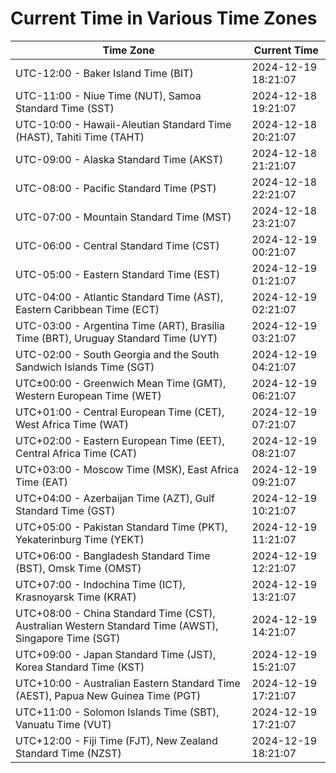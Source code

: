# Current Time in Various Time Zones

| Time Zone | Current Time |
|-----------|--------------|
| UTC-12:00 - Baker Island Time (BIT) | 2024-12-19 18:21:07 |
| UTC-11:00 - Niue Time (NUT), Samoa Standard Time (SST) | 2024-12-18 19:21:07 |
| UTC-10:00 - Hawaii-Aleutian Standard Time (HAST), Tahiti Time (TAHT) | 2024-12-18 20:21:07 |
| UTC-09:00 - Alaska Standard Time (AKST) | 2024-12-18 21:21:07 |
| UTC-08:00 - Pacific Standard Time (PST) | 2024-12-18 22:21:07 |
| UTC-07:00 - Mountain Standard Time (MST) | 2024-12-18 23:21:07 |
| UTC-06:00 - Central Standard Time (CST) | 2024-12-19 00:21:07 |
| UTC-05:00 - Eastern Standard Time (EST) | 2024-12-19 01:21:07 |
| UTC-04:00 - Atlantic Standard Time (AST), Eastern Caribbean Time (ECT) | 2024-12-19 02:21:07 |
| UTC-03:00 - Argentina Time (ART), Brasília Time (BRT), Uruguay Standard Time (UYT) | 2024-12-19 03:21:07 |
| UTC-02:00 - South Georgia and the South Sandwich Islands Time (SGT) | 2024-12-19 04:21:07 |
| UTC±00:00 - Greenwich Mean Time (GMT), Western European Time (WET) | 2024-12-19 06:21:07 |
| UTC+01:00 - Central European Time (CET), West Africa Time (WAT) | 2024-12-19 07:21:07 |
| UTC+02:00 - Eastern European Time (EET), Central Africa Time (CAT) | 2024-12-19 08:21:07 |
| UTC+03:00 - Moscow Time (MSK), East Africa Time (EAT) | 2024-12-19 09:21:07 |
| UTC+04:00 - Azerbaijan Time (AZT), Gulf Standard Time (GST) | 2024-12-19 10:21:07 |
| UTC+05:00 - Pakistan Standard Time (PKT), Yekaterinburg Time (YEKT) | 2024-12-19 11:21:07 |
| UTC+06:00 - Bangladesh Standard Time (BST), Omsk Time (OMST) | 2024-12-19 12:21:07 |
| UTC+07:00 - Indochina Time (ICT), Krasnoyarsk Time (KRAT) | 2024-12-19 13:21:07 |
| UTC+08:00 - China Standard Time (CST), Australian Western Standard Time (AWST), Singapore Time (SGT) | 2024-12-19 14:21:07 |
| UTC+09:00 - Japan Standard Time (JST), Korea Standard Time (KST) | 2024-12-19 15:21:07 |
| UTC+10:00 - Australian Eastern Standard Time (AEST), Papua New Guinea Time (PGT) | 2024-12-19 17:21:07 |
| UTC+11:00 - Solomon Islands Time (SBT), Vanuatu Time (VUT) | 2024-12-19 17:21:07 |
| UTC+12:00 - Fiji Time (FJT), New Zealand Standard Time (NZST) | 2024-12-19 18:21:07 |
